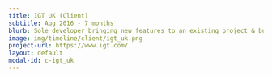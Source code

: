```yaml
---
title: IGT UK (Client)
subtitle: Aug 2016 - 7 months
blurb: Sole developer bringing new features to an existing project & building a brand new greenfield app
image: img/timeline/client/igt_uk.png
project-url: https://www.igt.com/
layout: default
modal-id: c-igt_uk
---
```

